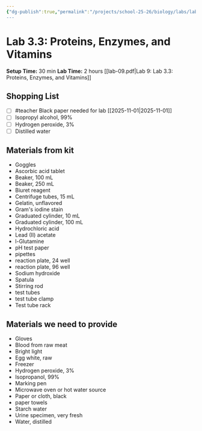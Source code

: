 ```yaml
---
{"dg-publish":true,"permalink":"/projects/school-25-26/biology/labs/lab-03-03-proteins-enzymes-vitamins/","title":"Lab 3.3: Proteins, Enzymes, and Vitamins"}
---
```



# Lab 3.3: Proteins, Enzymes, and Vitamins


**Setup Time:** 30 min
**Lab Time:** 2 hours
[[lab-09.pdf|Lab 9: Lab 3.3: Proteins, Enzymes, and Vitamins]]

## Shopping List

- [ ] #teacher Black paper needed for lab [[2025-11-01\|2025-11-01]]
- [ ] Isopropyl alcohol, 99%
- [ ] Hydrogen peroxide, 3%
- [ ] Distilled water

## Materials from kit

- Goggles
- Ascorbic acid tablet
- Beaker, 100 mL
- Beaker, 250 mL
- Biuret reagent
- Centrifuge tubes, 15 mL
- Gelatin, unflavored
- Gram's iodine stain
- Graduated cylinder, 10 mL
- Graduated cylinder, 100 mL
- Hydrochloric acid
- Lead (II) acetate
- l-Glutamine
- pH test paper
- pipettes
- reaction plate, 24 well
- reaction plate, 96 well
- Sodium hydroxide
- Spatula
- Stirring rod
- test tubes
- test tube clamp
- Test tube rack

## Materials we need to provide

- Gloves
- Blood from raw meat
- Bright light
- Egg white, raw
- Freezer
- Hydrogen peroxide, 3%
- Isopropanol, 99%
- Marking pen
- Microwave oven or hot water source
- Paper or cloth, black
- paper towels
- Starch water
- Urine specimen, very fresh
- Water, distilled


